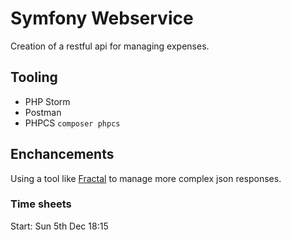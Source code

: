 # Symfony Webservice

Creation of a restful api for managing expenses.

## Tooling
* PHP Storm
* Postman
* PHPCS `composer phpcs`

## Enchancements
Using a tool like [Fractal](https://fractal.thephpleague.com/) to manage more complex json responses.

### Time sheets
Start: Sun 5th Dec 18:15
